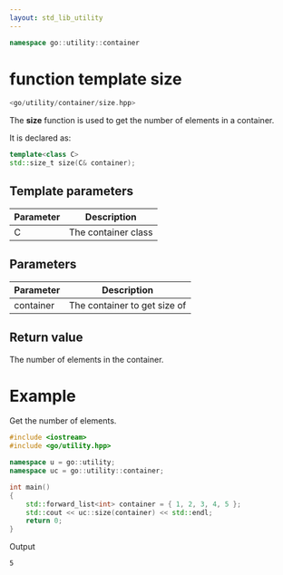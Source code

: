 ```yaml
---
layout: std_lib_utility
---
```


```c++
namespace go::utility::container
```

# function template size

```c++
<go/utility/container/size.hpp>
```

The **size** function is used to get the number of elements in a
container.

It is declared as:

```c++
template<class C>
std::size_t size(C& container);
```

## Template parameters

Parameter | Description
-|-
C|The container class

## Parameters

Parameter | Description
-|-
container|The container to get size of

## Return value

The number of elements in the container.

# Example

Get the number of elements.

```c++
#include <iostream>
#include <go/utility.hpp>

namespace u = go::utility;
namespace uc = go::utility::container;

int main()
{
    std::forward_list<int> container = { 1, 2, 3, 4, 5 };
    std::cout << uc::size(container) << std::endl;
    return 0;
}
```

Output

```
5
```
